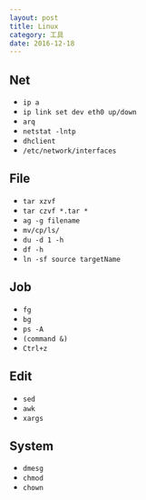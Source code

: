 ```yaml
---
layout: post
title: Linux
category: 工具
date: 2016-12-18
---
```


## Net

* `ip a`
* `ip link set dev eth0 up/down`
* `arq`
* `netstat -lntp`
* `dhclient`
* `/etc/network/interfaces`

## File

* `tar xzvf`
* `tar czvf *.tar *`
* `ag -g filename`
* `mv/cp/ls/`
* `du -d 1 -h`
* `df -h`
* `ln -sf source targetName`

## Job

* `fg`
* `bg`
* `ps -A`
* `(command &)`
* `Ctrl+z`

## Edit

* `sed`
* `awk`
* `xargs`

## System

* `dmesg`
* `chmod`
* `chown`

